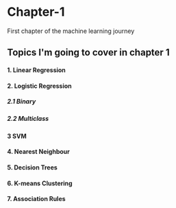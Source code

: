# Chapter-1
First chapter of the machine learning journey
## Topics I'm going to cover in chapter 1
#### 1. Linear Regression
#### 2. Logistic Regression
##### 2.1 Binary
##### 2.2 Multiclass
#### 3 SVM
#### 4. Nearest Neighbour
#### 5. Decision Trees
#### 6. K-means Clustering
#### 7. Association Rules
